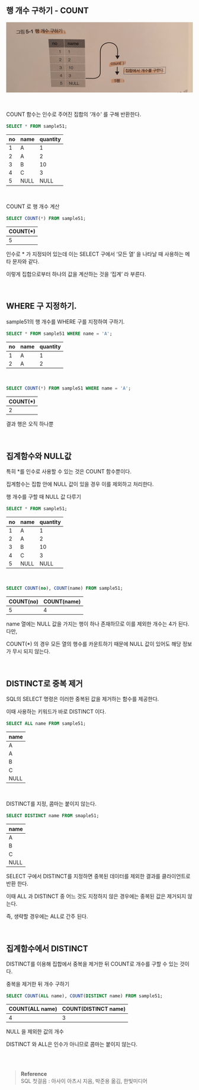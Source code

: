 ## 행 개수 구하기 - COUNT

![이미지](/programming/img/디비2.JPG)

<br/>

COUNT 함수는 인수로 주어진 집합의 ‘개수’ 를 구해 반환한다.

```sql
SELECT * FROM sample51;
```

| no | name | quantity |
| --- | --- | --- |
| 1 | A | 1 |
| 2 | A | 2 |
| 3 | B | 10 |
| 4 | C | 3 |
| 5 | NULL | NULL |

<br/>

COUNT 로 행 개수 계산

```sql
SELECT COUNT(*) FROM sample51;
```

| COUNT(*) |
| --- |
| 5 |

인수로 * 가 지정되어 있는데 이는 SELECT 구에서 ‘모든 열’ 을 나타날 때 사용하는 메타 문자와 같다.

이렇게 집합으로부터 하나의 값을 계산하는 것을 ‘집계’ 라 부른다.

<br/>

## WHERE 구 지정하기.

sample51의 행 개수를 WHERE 구를 지정하여 구하기.

```sql
SELECT * FROM sample51 WHERE name = 'A';
```

| no | name | quantity |
| --- | --- | --- |
| 1 | A | 1 |
| 2 | A | 2 |

<br/>

```sql
SELECT COUNT(*) FROM sample51 WHERE name = 'A';
```

| COUNT(*) |
| --- |
| 2 |

결과 행은 오직 하나뿐

<br/>

## 집계함수와 NULL값

특히 *를 인수로 사용할 수 있는 것은 COUNT 함수뿐이다.

집계함수는 집합 안에 NULL 값이 있을 경우 이를 제외하고 처리한다.

행 개수를 구할 때 NULL 값 다루기

```sql
SELECT * FROM sample51;
```

| no | name | quantity |
| --- | --- | --- |
| 1 | A | 1 |
| 2 | A | 2 |
| 3 | B | 10 |
| 4 | C | 3 |
| 5 | NULL | NULL |

<br/>

```sql
SELECT COUNT(no), COUNT(name) FROM sample51;
```

| COUNT(no) | COUNT(name) |
| --- | --- |
| 5 | 4 |

name 열에는 NULL 값을 가지는 행이 하나 존재하므로 이를 제외한 개수는 4가 된다. 다만,

COUNT(*) 의 경우 모든 열의 행수를 카운트하기 때문에 NULL 값이 있어도 해당 정보가 무시 되지 않는다.

<br/>

## DISTINCT로 중복 제거

SQL의 SELECT 명령은 이러한 중복된 값을 제거하는 함수를 제공한다.

이때 사용하는 키워드가 바로 DISTINCT 이다.

```sql
SELECT ALL name FROM sample51;
```

| name |
| --- |
| A |
| A |
| B |
| C |
| NULL |

<br/>

DISTINCT를 지정, 콤마는 붙이지 않는다.

```sql
SELECT DISTINCT name FROM smaple51;
```

| name |
| --- |
| A |
| B |
| C |
| NULL |

SELECT 구에서 DISTINCT를 지정하면 중복된 데이터를 제외한 결과를 클라이언트로 반환 한다.

이때 ALL 과 DISTINCT 중 어느 것도 지정하지 않은 경우에는 중복된 값은 제거되지 않는다. 

즉, 생략할 경우에는 ALL로 간주 된다.

<br/>

## 집계함수에서 DISTINCT

DISTINCT를 이용해 집합에서 중복을 제거한 뒤 COUNT로 개수를 구할 수 있는 것이다.

중복을 제거한 뒤 개수 구하기

```sql
SELECT COUNT(ALL name), COUNT(DISTINCT name) FROM sample51;
```

| COUNT(ALL name) | COUNT(DISTINCT name) |
| --- | --- |
| 4 | 3 |

NULL 을 제외한 값의 개수

DISTINCT 와 ALL은 인수가 아니므로 콤마는 붙이지 않는다.



<br/><br/>

>**Reference** <br/> SQL 첫걸음 : 아사이 아츠시 지음, 박준용 옮김, 한빛미디어
